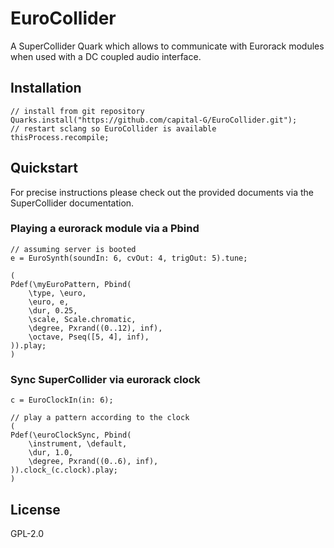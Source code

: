 # EuroCollider

A SuperCollider Quark which allows to communicate with Eurorack modules when used with a DC coupled audio interface.

## Installation

```supercollider
// install from git repository
Quarks.install("https://github.com/capital-G/EuroCollider.git");
// restart sclang so EuroCollider is available
thisProcess.recompile;
```

## Quickstart

For precise instructions please check out the provided documents via the SuperCollider documentation.

### Playing a eurorack module via a Pbind

```supercollider
// assuming server is booted
e = EuroSynth(soundIn: 6, cvOut: 4, trigOut: 5).tune;

(
Pdef(\myEuroPattern, Pbind(
    \type, \euro,
    \euro, e,
    \dur, 0.25,
    \scale, Scale.chromatic,
    \degree, Pxrand((0..12), inf),
    \octave, Pseq([5, 4], inf),
)).play;
)
```

### Sync SuperCollider via eurorack clock

```supercollider
c = EuroClockIn(in: 6);

// play a pattern according to the clock
(
Pdef(\euroClockSync, Pbind(
    \instrument, \default,
    \dur, 1.0,
    \degree, Pxrand((0..6), inf),
)).clock_(c.clock).play;
)

```

## License

GPL-2.0
